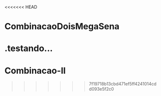 <<<<<<< HEAD
# CombinacaoDoisMegaSena

.testando...
=======
# Combinacao-II
>>>>>>> 7f19718b13cbd471ef5ff4241014cdd093e5f2c0
